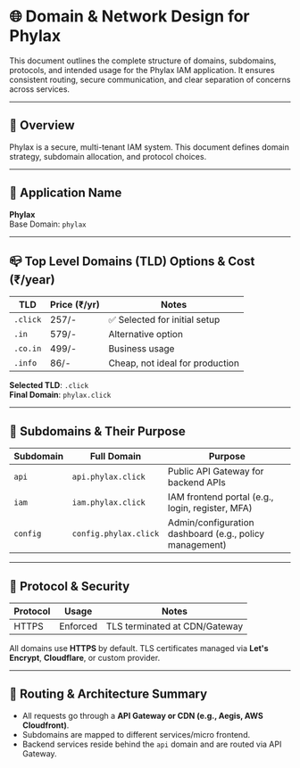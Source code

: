 # 🌐 Domain & Network Design for Phylax

This document outlines the complete structure of domains, subdomains, protocols, and intended usage for the Phylax IAM application. It ensures consistent routing, secure communication, and clear separation of concerns across services.

---

## 🎯 Overview

Phylax is a secure, multi-tenant IAM system. This document defines domain strategy, subdomain allocation, and protocol choices.

---

## 🪪 Application Name

**Phylax**  
Base Domain: `phylax`

---

## 📪 Top Level Domains (TLD) Options & Cost (₹/year)

| TLD      | Price (₹/yr) | Notes         |
|----------|--------------|---------------|
| `.click` | 257/-        | ✅ Selected for initial setup |
| `.in`    | 579/-        | Alternative option |
| `.co.in` | 499/-        | Business usage |
| `.info`  | 86/-         | Cheap, not ideal for production |

**Selected TLD**: `.click`  
**Final Domain**: `phylax.click`

---

## 📮 Subdomains & Their Purpose

| Subdomain     | Full Domain              | Purpose                             |
|---------------|--------------------------|-------------------------------------|
| `api`         | `api.phylax.click`       | Public API Gateway for backend APIs |
| `iam`         | `iam.phylax.click`       | IAM frontend portal (e.g., login, register, MFA) |
| `config`      | `config.phylax.click`    | Admin/configuration dashboard (e.g., policy management) |

---

## 🚨 Protocol & Security

| Protocol | Usage     | Notes                            |
|----------|-----------|----------------------------------|
| HTTPS    | Enforced  | TLS terminated at CDN/Gateway    |

All domains use **HTTPS** by default. TLS certificates managed via **Let's Encrypt**, **Cloudflare**, or custom provider.

---

## 🚏 Routing & Architecture Summary

- All requests go through a **API Gateway or CDN (e.g., Aegis, AWS Cloudfront)**.
- Subdomains are mapped to different services/micro frontend.
- Backend services reside behind the `api` domain and are routed via API Gateway.

